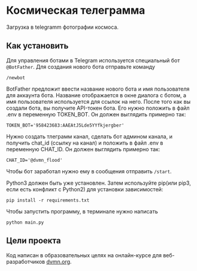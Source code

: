 # Космическая телеграмма
Загрузка в telegramm фотографии космоса.

## Как установить
Для управления ботами в Telegram используется специальный бот ```@BotFather```. Для создания нового бота отправьте команду
```
/newbot
```
BotFather предложит ввести название нового бота и имя пользователя для аккаунта бота. Название отображается в окне диалога с ботом, а имя пользователя используется для ссылок на него.
После того как вы создали бота, вы получите API-токен бота. Его нужно положить в файл .env в переменную TOKEN_BOT. Он должен выглядить примерно так: 
```
TOKEN_BOT='958423683:AAEAtJ5Lde5YYfkjergber' 
```

Нужно создать тлеграмм канал, сделать бот админом канала, и получить chat_id (ссылку на канал) и положить в файл .env в переменную CHAT_ID. Он должен выглядить примерно так:
```
CHAT_ID='@dvmn_flood'
```
Чтобы бот заработал нужно ему в сообщения отправить ```/start```.

Python3 должен быть уже установлен. Затем используйте pip(или pip3, если есть конфликт с Python2) для установки зависимостей:
```
pip install -r requirements.txt
```
Чтобы запустить программу, в терминале нужно написать 
```
python main.py
``` 
## Цели проекта
Код написан в образовательных целях на онлайн-курсе для веб-разработчиков [dvmn.org](https://dvmn.org).
